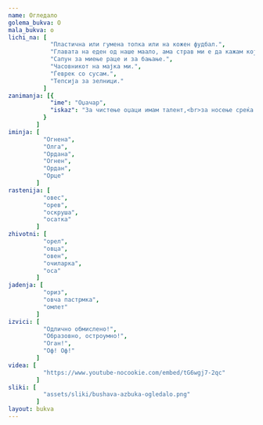 ```yaml
---
name: Огледало
golema_bukva: О
mala_bukva: о
lichi_na: [
            "Пластична или гумена топка или на кожен фудбал.",
            "Главата на еден од наше маало, ама страв ми е да кажам кој, зашто е поголем од мене.",
            "Сапун за миење раце и за бањање.",
            "Часовникот на мајка ми.",
            "Ѓеврек со сусам.",
            "Тепсија за зелници."
          ]
zanimanja: [{
            "ime": "Оџачар",
            "iskaz": "За чистење оџаци имам талент,<br>за носење среќа имам патент."
          }
        ]
iminja: [
          "Огнена",
          "Олга",
          "Ордана",
          "Огнен",
          "Ордан",
          "Орце"
        ]
rastenija: [
          "овес",
          "орев",
          "оскруша",
          "осатка"
        ]
zhivotni: [
          "орел",
          "овца",
          "овен",
          "очиларка",
          "оса"
        ]
jadenja: [
          "ориз",
          "овча пастрмка",
          "омлет"
        ]
izvici: [
          "Одлично обмислено!",
          "Образовно, остроумно!",
          "Оган!",
          "Оф! Оф!"
        ]
videa: [
          "https://www.youtube-nocookie.com/embed/tG6wgj7-2qc"
        ]
sliki: [
          "assets/sliki/bushava-azbuka-ogledalo.png"
        ]
layout: bukva
---
```

